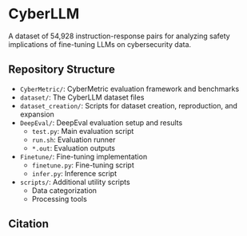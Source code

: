 # CyberLLM

A dataset of 54,928 instruction-response pairs for analyzing safety implications of fine-tuning LLMs on cybersecurity data.

## Repository Structure

* `CyberMetric/`: CyberMetric evaluation framework and benchmarks
* `dataset/`: The CyberLLM dataset files
* `dataset_creation/`: Scripts for dataset creation, reproduction, and expansion
* `DeepEval/`: DeepEval evaluation setup and results
  - `test.py`: Main evaluation script
  - `run.sh`: Evaluation runner
  - `*.out`: Evaluation outputs
* `Finetune/`: Fine-tuning implementation
  - `finetune.py`: Fine-tuning script
  - `infer.py`: Inference script
* `scripts/`: Additional utility scripts
  - Data categorization
  - Processing tools

## Citation
